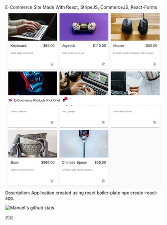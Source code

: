 E-Commerce Site Made With React, StripeJS, CommerceJS, React-Forms
[![Header](https://raw.githubusercontent.com/manuepeva/E-Commerce-React-StrapiJS/master/image12.png "Header")](https://raw.githubusercontent.com/manuepeva/E-Commerce-React-StrapiJS/master/src/img/chinese-spoon.jpg/)
Description: Application created using react boiler-plate npx create-react-app.

![Manuel's github stats](https://github-readme-stats.vercel.app/api?username=anuraghazra&show_icons=true&theme=tokyonight)

🇵🇪
